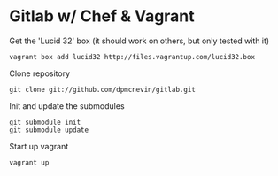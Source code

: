 # Gitlab w/ Chef & Vagrant

Get the 'Lucid 32' box (it should work on others, but only tested with
it)

    vagrant box add lucid32 http://files.vagrantup.com/lucid32.box

Clone repository

    git clone git://github.com/dpmcnevin/gitlab.git

Init and update the submodules

    git submodule init
    git submodule update

Start up vagrant
  
    vagrant up
